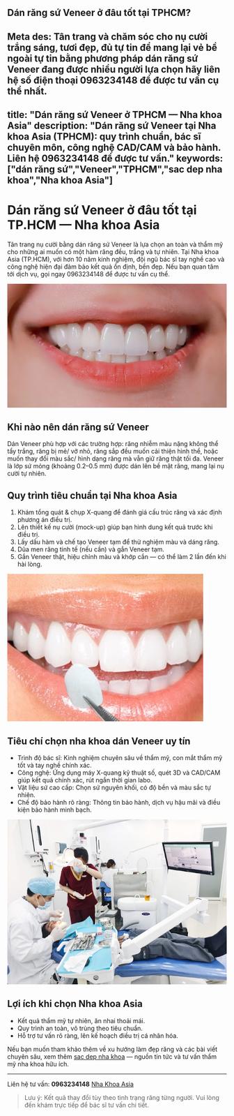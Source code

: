 
## Dán răng sứ Veneer ở đâu tốt tại TPHCM?
Meta des: Tân trang và chăm sóc cho nụ cười trắng sáng, tươi đẹp, đủ tự tin để mang lại vẻ bề ngoài tự tin bằng phương pháp dán răng sứ Veneer đang được nhiều người lựa chọn hãy liên hệ số điện thoại 0963234148 để được tư vấn cụ thể nhất.
---
title: "Dán răng sứ Veneer ở TPHCM — Nha khoa Asia"
description: "Dán răng sứ Veneer tại Nha khoa Asia (TPHCM): quy trình chuẩn, bác sĩ chuyên môn, công nghệ CAD/CAM và bảo hành. Liên hệ 0963234148 để được tư vấn."
keywords: ["dán răng sứ","Veneer","TPHCM","sac dep nha khoa","Nha khoa Asia"]
---

# Dán răng sứ Veneer ở đâu tốt tại TP.HCM — Nha khoa Asia

Tân trang nụ cười bằng dán răng sứ Veneer là lựa chọn an toàn và thẩm mỹ cho những ai muốn có một hàm răng đều, trắng và tự nhiên. Tại Nha khoa Asia (TP.HCM), với hơn 10 năm kinh nghiệm, đội ngũ bác sĩ tay nghề cao và công nghệ hiện đại đảm bảo kết quả ổn định, bền đẹp. Nếu bạn quan tâm tới dịch vụ, gọi ngay 0963234148 để được tư vấn cụ thể.

![Quy trình dán sứ Veneer tại Nha khoa Asia](image.png "Veneer tại Nha khoa Asia")

## Khi nào nên dán răng sứ Veneer

Dán Veneer phù hợp với các trường hợp: răng nhiễm màu nặng không thể tẩy trắng, răng bị mẻ/ vỡ nhỏ, răng sắp đều muốn cải thiện hình thể, hoặc muốn thay đổi màu sắc/ hình dạng răng mà vẫn giữ răng thật tối đa. Veneer là lớp sứ mỏng (khoảng 0.2–0.5 mm) được dán lên bề mặt răng, mang lại nụ cười tự nhiên.

## Quy trình tiêu chuẩn tại Nha khoa Asia

1. Khám tổng quát & chụp X-quang để đánh giá cấu trúc răng và xác định phương án điều trị.
2. Lên thiết kế nụ cười (mock-up) giúp bạn hình dung kết quả trước khi điều trị.
3. Lấy dấu hàm và chế tạo Veneer tạm để thử nghiệm màu và dáng răng.
4. Dũa men răng tinh tế (nếu cần) và gắn Veneer tạm.
5. Gắn Veneer thật, hiệu chỉnh màu và khớp cắn — có thể làm 2 lần đến khi hài lòng.

![Thiết bị CAD/CAM tại phòng nha](image-1.png "Máy quét và CAD/CAM tại Nha khoa Asia")

## Tiêu chí chọn nha khoa dán Veneer uy tín

- Trình độ bác sĩ: Kinh nghiệm chuyên sâu về thẩm mỹ, con mắt thẩm mỹ tốt và tay nghề chính xác.
- Công nghệ: Ứng dụng máy X-quang kỹ thuật số, quét 3D và CAD/CAM giúp kết quả chính xác, rút ngắn thời gian labo.
- Vật liệu sứ cao cấp: Chọn sứ nguyên khối, có độ bền và màu sắc tự nhiên.
- Chế độ bảo hành rõ ràng: Thông tin bảo hành, dịch vụ hậu mãi và điều kiện bảo hành minh bạch.

![Ảnh trước-sau dán Veneer](image-2.png "Kết quả trước và sau dán Veneer")

## Lợi ích khi chọn Nha khoa Asia

- Kết quả thẩm mỹ tự nhiên, ăn nhai thoải mái.
- Quy trình an toàn, vô trùng theo tiêu chuẩn.
- Hỗ trợ tư vấn rõ ràng, lên kế hoạch điều trị cá nhân hóa.

Nếu bạn muốn tham khảo thêm về xu hướng làm đẹp răng và các bài viết chuyên sâu, xem thêm [sac dep nha khoa](https://sacdepvn.com) — nguồn tin tức và tư vấn thẩm mỹ nha khoa hữu ích.

---

Liên hệ tư vấn: **0963234148**  [Nha Khoa Asia](https://nhakhoaasia.com)

> Lưu ý: Kết quả thay đổi tùy theo tình trạng răng từng người. Vui lòng đến khám trực tiếp để bác sĩ tư vấn chi tiết.

